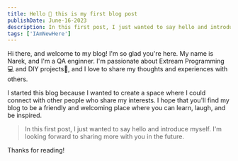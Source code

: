 ```yaml
---
title: Hello 👋 this is my first blog post
publishDate: June-16-2023
description: In this first post, I just wanted to say hello and introduce myself. I'm looking forward to sharing more with you in the future.
tags: ['IAmNewHere']
---
```


Hi there, and welcome to my blog! I'm so glad you're here. My name is Narek, and I'm a QA enginner. I'm passionate about Extream Programming 💻 and DIY projects📐, and I love to share my thoughts and experiences with others.

I started this blog because I wanted to create a space where I could connect with other people who share my interests. I hope that you'll find my blog to be a friendly and welcoming place where you can learn, laugh, and be inspired.

> In this first post, I just wanted to say hello and introduce myself. I'm looking forward to sharing more with you in the future.

Thanks for reading!
